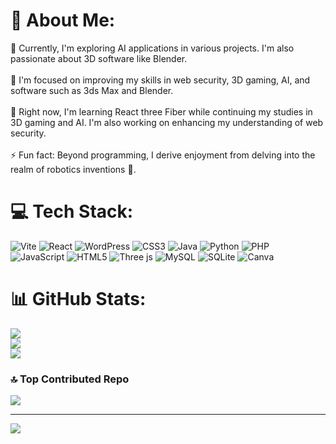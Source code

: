# 💫 About Me:
🔭 Currently, I'm exploring AI applications in various projects. I'm also passionate about 3D software like Blender.<br><br>🤝 I'm focused on improving my skills in web security, 3D gaming, AI, and software such as 3ds Max and Blender.<br><br>🌱 Right now, I'm learning React three Fiber while continuing my studies in 3D gaming and AI. I'm also working on enhancing my understanding of web security.<br><br>⚡ Fun fact: Beyond programming, I derive enjoyment from delving into the realm of robotics inventions 🤖.


# 💻 Tech Stack:
![Vite](https://img.shields.io/badge/vite-%23646CFF.svg?style=for-the-badge&logo=vite&logoColor=white) ![React](https://img.shields.io/badge/react-%2320232a.svg?style=for-the-badge&logo=react&logoColor=%2361DAFB) ![WordPress](https://img.shields.io/badge/WordPress-%23117AC9.svg?style=for-the-badge&logo=WordPress&logoColor=white) ![CSS3](https://img.shields.io/badge/css3-%231572B6.svg?style=for-the-badge&logo=css3&logoColor=white) ![Java](https://img.shields.io/badge/java-%23ED8B00.svg?style=for-the-badge&logo=openjdk&logoColor=white) ![Python](https://img.shields.io/badge/python-3670A0?style=for-the-badge&logo=python&logoColor=ffdd54) ![PHP](https://img.shields.io/badge/php-%23777BB4.svg?style=for-the-badge&logo=php&logoColor=white) ![JavaScript](https://img.shields.io/badge/javascript-%23323330.svg?style=for-the-badge&logo=javascript&logoColor=%23F7DF1E) ![HTML5](https://img.shields.io/badge/html5-%23E34F26.svg?style=for-the-badge&logo=html5&logoColor=white) ![Three js](https://img.shields.io/badge/threejs-black?style=for-the-badge&logo=three.js&logoColor=white) ![MySQL](https://img.shields.io/badge/mysql-%2300000f.svg?style=for-the-badge&logo=mysql&logoColor=white) ![SQLite](https://img.shields.io/badge/sqlite-%2307405e.svg?style=for-the-badge&logo=sqlite&logoColor=white) ![Canva](https://img.shields.io/badge/Canva-%2300C4CC.svg?style=for-the-badge&logo=Canva&logoColor=white)
# 📊 GitHub Stats:
![](https://github-readme-stats.vercel.app/api?username=HidayaWebDev&theme=radical&hide_border=false&include_all_commits=false&count_private=false)<br/>
![](https://github-readme-streak-stats.herokuapp.com/?user=HidayaWebDev&theme=radical&hide_border=false)<br/>
![](https://github-readme-stats.vercel.app/api/top-langs/?username=HidayaWebDev&theme=radical&hide_border=false&include_all_commits=false&count_private=false&layout=compact)

### 🔝 Top Contributed Repo
![](https://github-contributor-stats.vercel.app/api?username=HidayaWebDev&limit=5&theme=radical&combine_all_yearly_contributions=true)

---
[![](https://visitcount.itsvg.in/api?id=HidayaWebDev&icon=0&color=11)](https://visitcount.itsvg.in)

<!-- Proudly created with GPRM ( https://gprm.itsvg.in ) -->
